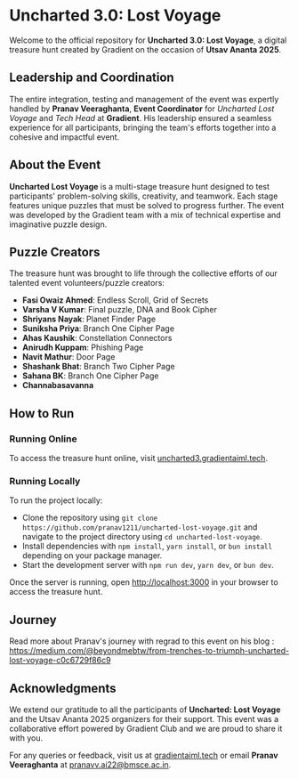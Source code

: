 # Uncharted 3.0: Lost Voyage

Welcome to the official repository for **Uncharted 3.0: Lost Voyage**, a digital treasure hunt created by Gradient on the occasion of **Utsav Ananta 2025**.  

## Leadership and Coordination  
The entire integration, testing and management of the event was expertly handled by **Pranav Veeraghanta**, **Event Coordinator** for _Uncharted Lost Voyage_ and _Tech Head_ at **Gradient**. His leadership ensured a seamless experience for all participants, bringing the team's efforts together into a cohesive and impactful event.  

## About the Event  
**Uncharted Lost Voyage** is a multi-stage treasure hunt designed to test participants' problem-solving skills, creativity, and teamwork. Each stage features unique puzzles that must be solved to progress further. The event was developed by the Gradient team with a mix 
of technical expertise and imaginative puzzle design.  

## Puzzle Creators  
The treasure hunt was brought to life through the collective efforts of our talented event volunteers/puzzle creators:  
- **Fasi Owaiz Ahmed**: Endless Scroll, Grid of Secrets  
- **Varsha V Kumar**: Final puzzle, DNA and Book Cipher  
- **Shriyans Nayak**: Planet Finder Page  
- **Suniksha Priya**: Branch One Cipher Page  
- **Ahas Kaushik**: Constellation Connectors  
- **Anirudh Kuppam**: Phishing Page  
- **Navit Mathur**: Door Page  
- **Shashank Bhat**: Branch Two Cipher Page  
- **Sahana BK**: Branch One Cipher Page  
- **Channabasavanna**  

## How to Run  

### Running Online  
To access the treasure hunt online, visit [uncharted3.gradientaiml.tech](http://uncharted3.gradientaiml.tech).  

### Running Locally  
To run the project locally:  
- Clone the repository using `git clone https://github.com/pranav1211/uncharted-lost-voyage.git` and navigate to the project directory using `cd uncharted-lost-voyage`.  
- Install dependencies with `npm install`, `yarn install`, or `bun install` depending on your package manager.  
- Start the development server with `npm run dev`, `yarn dev`, or `bun dev`.  

Once the server is running, open [http://localhost:3000](http://localhost:3000) in your browser to access the treasure hunt.  

## Journey
Read more about Pranav's journey with regrad to this event on his blog : https://medium.com/@beyondmebtw/from-trenches-to-triumph-uncharted-lost-voyage-c0c6729f86c9

## Acknowledgments  
We extend our gratitude to all the participants of **Uncharted: Lost Voyage** and the Utsav Ananta 2025 organizers for their support. This event was a collaborative effort powered by Gradient Club and we are proud to share it with you.  

For any queries or feedback, visit us at [gradientaiml.tech](https://gradientaiml.tech) or email **Pranav Veeraghanta** at [pranavv.ai22@bmsce.ac.in](mailto:pranavv.ai22@bmsce.ac.in).
